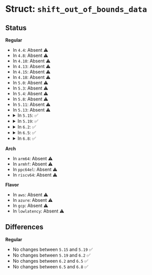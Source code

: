 # Struct: <code>shift_out_of_bounds_data</code>

## Status
<b>Regular</b>
<ul>
<li>
In <code>4.4</code>: Absent ⚠️
</li>
<li>
In <code>4.8</code>: Absent ⚠️
</li>
<li>
In <code>4.10</code>: Absent ⚠️
</li>
<li>
In <code>4.13</code>: Absent ⚠️
</li>
<li>
In <code>4.15</code>: Absent ⚠️
</li>
<li>
In <code>4.18</code>: Absent ⚠️
</li>
<li>
In <code>5.0</code>: Absent ⚠️
</li>
<li>
In <code>5.3</code>: Absent ⚠️
</li>
<li>
In <code>5.4</code>: Absent ⚠️
</li>
<li>
In <code>5.8</code>: Absent ⚠️
</li>
<li>
In <code>5.11</code>: Absent ⚠️
</li>
<li>
In <code>5.13</code>: Absent ⚠️
</li>
<li>
<details>
<summary>In <code>5.15</code>: ✅</summary>

```c
struct shift_out_of_bounds_data {
    struct source_location location;
    struct type_descriptor *lhs_type;
    struct type_descriptor *rhs_type;
};
```
</details>
</li>
<li>
<details>
<summary>In <code>5.19</code>: ✅</summary>

```c
struct shift_out_of_bounds_data {
    struct source_location location;
    struct type_descriptor *lhs_type;
    struct type_descriptor *rhs_type;
};
```
</details>
</li>
<li>
<details>
<summary>In <code>6.2</code>: ✅</summary>

```c
struct shift_out_of_bounds_data {
    struct source_location location;
    struct type_descriptor *lhs_type;
    struct type_descriptor *rhs_type;
};
```
</details>
</li>
<li>
<details>
<summary>In <code>6.5</code>: ✅</summary>

```c
struct shift_out_of_bounds_data {
    struct source_location location;
    struct type_descriptor *lhs_type;
    struct type_descriptor *rhs_type;
};
```
</details>
</li>
<li>
<details>
<summary>In <code>6.8</code>: ✅</summary>

```c
struct shift_out_of_bounds_data {
    struct source_location location;
    struct type_descriptor *lhs_type;
    struct type_descriptor *rhs_type;
};
```
</details>
</li>
</ul>
<b>Arch</b>
<ul>
<li>
In <code>arm64</code>: Absent ⚠️
</li>
<li>
In <code>armhf</code>: Absent ⚠️
</li>
<li>
In <code>ppc64el</code>: Absent ⚠️
</li>
<li>
In <code>riscv64</code>: Absent ⚠️
</li>
</ul>
<b>Flavor</b>
<ul>
<li>
In <code>aws</code>: Absent ⚠️
</li>
<li>
In <code>azure</code>: Absent ⚠️
</li>
<li>
In <code>gcp</code>: Absent ⚠️
</li>
<li>
In <code>lowlatency</code>: Absent ⚠️
</li>
</ul>

## Differences
<b>Regular</b>
<ul>
<li>
No changes between <code>5.15</code> and <code>5.19</code> ✅
</li>
<li>
No changes between <code>5.19</code> and <code>6.2</code> ✅
</li>
<li>
No changes between <code>6.2</code> and <code>6.5</code> ✅
</li>
<li>
No changes between <code>6.5</code> and <code>6.8</code> ✅
</li>
</ul>
